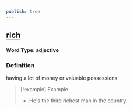 ```yaml
---
publish: true
---
```

## [rich](https://dictionary.cambridge.org/dictionary/english/rich)

#### Word Type: adjective
### Definition
having a lot of money or valuable possessions:

>[!example] Example
> - He's the third richest man in the country.
